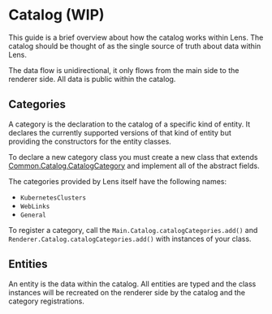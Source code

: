 # Catalog (WIP)

This guide is a brief overview about how the catalog works within Lens.
The catalog should be thought of as the single source of truth about data within Lens.

The data flow is unidirectional, it only flows from the main side to the renderer side.
All data is public within the catalog.

## Categories

A category is the declaration to the catalog of a specific kind of entity.
It declares the currently supported versions of that kind of entity but providing the constructors for the entity classes.

To declare a new category class you must create a new class that extends [Common.Catalog.CatalogCategory](../api/classes/Common.Catalog.CatalogCategory.md) and implement all of the abstract fields.

The categories provided by Lens itself have the following names:

- `KubernetesClusters`
- `WebLinks`
- `General`

To register a category, call the `Main.Catalog.catalogCategories.add()` and `Renderer.Catalog.catalogCategories.add()` with instances of your class.

## Entities

An entity is the data within the catalog.
All entities are typed and the class instances will be recreated on the renderer side by the catalog and the category registrations.
